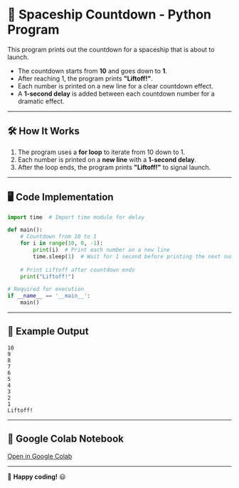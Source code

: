 # 🚀 Spaceship Countdown - Python Program

This program prints out the countdown for a spaceship that is about to launch.
- The countdown starts from **10** and goes down to **1**.
- After reaching 1, the program prints **"Liftoff!"**.
- Each number is printed on a new line for a clear countdown effect.
- A **1-second delay** is added between each countdown number for a dramatic effect.

---

## 🛠️ How It Works
1. The program uses a **for loop** to iterate from 10 down to 1.
2. Each number is printed on a **new line** with a **1-second delay**.
3. After the loop ends, the program prints **"Liftoff!"** to signal launch.

---

## 🖥️ Code Implementation
```python
import time  # Import time module for delay

def main():
    # Countdown from 10 to 1
    for i in range(10, 0, -1):
        print(i)  # Print each number on a new line
        time.sleep(1)  # Wait for 1 second before printing the next number
    
    # Print Liftoff after countdown ends
    print("Liftoff!")

# Required for execution
if __name__ == '__main__':
    main()
```

---

## 📌 Example Output
```
10
9
8
7
6
5
4
3
2
1
Liftoff!
```

---

## 🔗 Google Colab Notebook
[Open in Google Colab](https://colab.research.google.com/drive/13xzz5-0n6HJQBtzV_xAlogJ4Jg8o_5Ks?usp=sharing)

---

🚀 **Happy coding!** 😃

